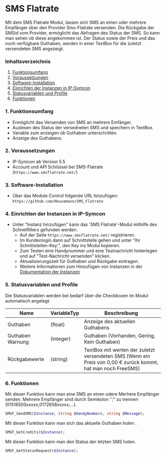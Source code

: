 # SMS Flatrate
Mit dem SMS Flatrate Modul, lassen sich SMS an einen oder mehrere Empfänger über den Provider Sms-Flatrate versenden. Die Rückgabe der SMSid vom Provider, ermöglicht das Abfragen des Status der SMS. So kann man sehen ob diese angekommen ist. Der Status sowie der Preis und das noch verfügbare Guthaben, werden in einer TextBox für die zuletzt versendeten SMS angezeigt. 

### Inhaltsverzeichnis

1. [Funktionsumfang](#1-funktionsumfang)
2. [Voraussetzungen](#2-voraussetzungen)
3. [Software-Installation](#3-software-installation)
4. [Einrichten der Instanzen in IP-Symcon](#4-einrichten-der-instanzen-in-ip-symcon)
5. [Statusvariablen und Profile](#5-statusvariablen-und-profile)
6. [Funktionen](#6-funktionen)

### 1. Funktionsumfang

* Ermöglicht das Versenden von SMS an mehrere Emfänger.
* Auslesen des Status der versedneten SMS und speichern in TextBox.
* Variable zum anzeigen ob Guthaben unterschritten.
* Anzeige des Guthabens.

### 2. Voraussetzungen

- IP-Symcon ab Version 5.5
- Account und API Schlüssel bei SMS-Flatrate (`https://www.smsflatrate.net/`)

### 3. Software-Installation

* Über das Module Control folgende URL hinzufügen:
    `https://github.com/Housemann/SMS_Flatrate`

### 4. Einrichten der Instanzen in IP-Symcon

- Unter "Instanz hinzufügen" kann das 'SMS Flatrate'-Modul mithilfe des Schnellfilters gefunden werden.
    - Auf der Seite `https://www.smsflatrate.net/` registrieren. 
    - Im Kundenlogin dann auf Schnittstelle gehen und unter "Ihr Schnittstellen-Key:", den Key ins Modul kopieren.
    - Zum Testen eine Handynummer und eine Testnachricht hinterlegen und auf "Test-Nachricht versenden" klicken.
    - Aktualisierungszeit für Guthaben und Rückgabe eintragen.
    - Weitere Informationen zum Hinzufügen von Instanzen in der [Dokumentation der Instanzen](https://www.symcon.de/service/dokumentation/konzepte/instanzen/#Instanz_hinzufügen)

### 5. Statusvariablen und Profile

Die Statusvariablen werden bei bedarf über die Checkboxen im Modul automatisch angelegt.

Name             | VariableTyp | Beschreibung
---------------- | ----------- | ---------------------
Guthaben         | (float)     | Anzeige des aktuellen Guthabens
Guthaben Warnung | (integer)   | Guthaben (Vorhanden, Gering, Kein Guthaben)
Rückgabewerte    | (string)    | TextBox mit werten der zuletzt versendeten SMS (Wenn ein Preis von 0,00 € zurück kommt, hat man noch FreeSMS)

### 6. Funktionen

Mit dieser Funktion kann man eine SMS an einen odere Merhere Empfänger senden. Mehrere Empfänger sind durch Semikolon ";" zu trennen (01516500xxxxx;0172658xxxxx;...).
```php
SMSF_SendSMS($Instance, string $HandyNumbers, string $Message);
```

Mit dieser Funktion kann man sich das aktuelle Guthaben holen .
```php
SMSF_GetCredits($Instance);
```

Mit dieser Funktion kann man den Status der letzten SMS holen.
```php
SMSF_GetStatusRequest($Instance);
```